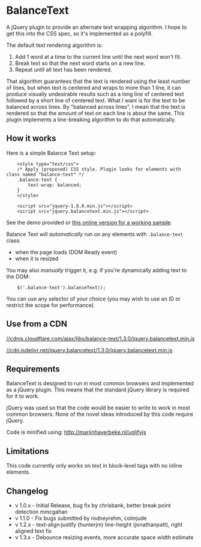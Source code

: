 # BalanceText

A jQuery plugin to provide an alternate text wrapping algorithm. I hope to get this into the CSS spec, so it's implemented as a polyfill.

The default text rendering algorithm is:

1. Add 1 word at a time to the current line until the next word won't fit.
2. Break text so that the next word starts on a new line.
3. Repeat until all text has been rendered.

That algorithm guarantees that the text is rendered using the least number of lines, but when text is centered and wraps to more than 1 line, it can produce visually undesirable results such as a long line of centered text followed by a short line of centered text. What I want is for the text to be balanced across lines. By "balanced across lines", I mean that the text is rendered so that the amount of text on each line is about the same. This plugin implements a line-breaking algorithm to do that automatically.

## How it works
Here is a simple Balance Text setup:

```
    <style type="text/css">
    /* Apply (proposed) CSS style. Plugin looks for elements with class named "balance-text" */
    .balance-text {
        text-wrap: balanced;
    }
    </style>

    <script src="jquery-1.8.0.min.js"></script>
    <script src="jquery.balancetext.min.js"></script>
```

See the demo provided or [this online version for a working sample](http://adobe-webplatform.github.io/balance-text/demo/index.html).

Balance Text will *automatically* run on any elements with <code>.balance-text</code> class:

- when the page loads (DOM Ready event)
- when it is resized

You may also *manually* trigger it, e.g. if you're dynamically adding text to the DOM:

```
    $('.balance-text').balanceText();
```

You can use any selector of your choice (you may wish to use an ID or restrict the scope for performance).

## Use from a CDN

[//cdnjs.cloudflare.com/ajax/libs/balance-text/1.3.0/jquery.balancetext.min.js](//cdnjs.cloudflare.com/ajax/libs/balance-text/1.3.0/jquery.balancetext.min.js)

[//cdn.jsdelivr.net/jquery.balancetext/1.3.0/jquery.balancetext.min.js](//cdn.jsdelivr.net/jquery.balancetext/1.3.0/jquery.balancetext.min.js)

## Requirements
BalanceText is designed to run in most common browsers and implemented as a jQuery plugin. This means that the standard jQuery library is required for it to work.

jQuery was used so that the code would be easier to write to work in most common browsers. None of the novel ideas introduced by this code require jQuery.

Code is minified using: http://marijnhaverbeke.nl/uglifyjs

## Limitations
This code currently only works on text in block-level tags with no inline elements.

## Changelog
* v 1.0.x - Initial Release, bug fix by chrisbank, better break point detection mmcgahan
* v 1.1.0 - Fix bugs submitted by rodneyrehm, colmjude
* v 1.2.x - text-align:justify (hunterjm) line-height (jonathanpatt), right aligned text fix
* v 1.3.x - Debounce resizing events, more accurate space width estimate
